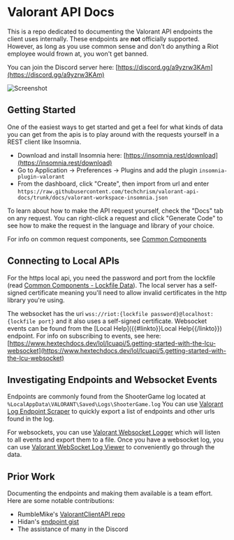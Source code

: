 # Valorant API Docs

This is a repo dedicated to documenting the Valorant API endpoints the client uses internally.
These endpoints are **not** officially supported.
However, as long as you use common sense and don't do anything a Riot employee would frown at, you won't get banned.

You can join the Discord server here: [https://discord.gg/a9yzrw3KAm](https://discord.gg/a9yzrw3KAm)

![Screenshot](https://i.imgur.com/dFWuYt2.png)

## Getting Started

One of the easiest ways to get started and get a feel for what kinds of data you can get from the apis is to play around
with the requests yourself in a REST client like Insomnia.

 - Download and install Insomnia here: [https://insomnia.rest/download](https://insomnia.rest/download)
 - Go to Application -> Preferences -> Plugins and add the plugin `insomnia-plugin-valorant`
 - From the dashboard, click "Create", then import from url and enter `https://raw.githubusercontent.com/techchrism/valorant-api-docs/trunk/docs/valorant-workspace-insomnia.json`

To learn about how to make the API request yourself, check the "Docs" tab on any request.
You can right-click a request and click "Generate Code" to see how to make the request in the language and library of your choice.

For info on common request components, see [Common Components](common-components.md)

## Connecting to Local APIs

For the https local api, you need the password and port from the lockfile (read [Common Components - Lockfile Data]({{#linkto}}common-components#lockfile-data{{/linkto}})).
The local server has a self-signed certificate meaning you'll need to allow invalid certificates in the http library you're using.

The websocket has the uri `wss://riot:{lockfile password}@localhost:{lockfile port}` and it also uses a self-signed certificate.
Websocket events can be found from the [Local Help]({{#linkto}}Local Help{{/linkto}}) endpoint. For info on subscribing to events, see here: [https://www.hextechdocs.dev/lol/lcuapi/5.getting-started-with-the-lcu-websocket](https://www.hextechdocs.dev/lol/lcuapi/5.getting-started-with-the-lcu-websocket)

## Investigating Endpoints and Websocket Events

Endpoints are commonly found from the ShooterGame log located at `%LocalAppData\VALORANT\Saved\Logs\ShooterGame.log`
You can use [Valorant Log Endpoint Scraper](https://github.com/techchrism/valorant-log-endpoint-scraper) to quickly export a list of endpoints and other urls found in the log.

For websockets, you can use [Valorant Websocket Logger](https://github.com/techchrism/valorant-websocket-logger) which will listen to all events and export them to a file.
Once you have a websocket log, you can use [Valorant WebSocket Log Viewer](https://github.com/techchrism/valorant-websocket-log-viewer) to conveniently go through the data.

## Prior Work

Documenting the endpoints and making them available is a team effort. Here are some notable contributions:
 - RumbleMike's [ValorantClientAPI repo](https://github.com/RumbleMike/ValorantClientAPI)
 - Hidan's [endpoint gist](https://gist.github.com/Kavan72/b6e0bfdf21d610148f64df878b8a2cc5)
 - The assistance of many in the Discord
